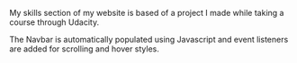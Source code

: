 My skills section of my website is based of a project I made while taking a course through Udacity.

The Navbar is automatically populated using Javascript and event listeners are added for scrolling and hover styles.



